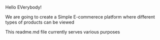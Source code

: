 Hello EVerybody!

We are going to create a Simple E-commerece platform where different types of products can be viewed

This readme.md file currently serves various purposes
